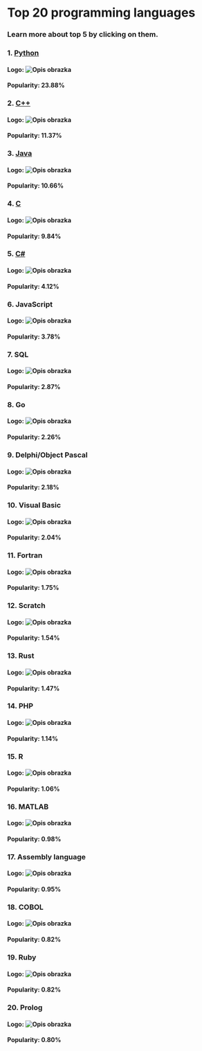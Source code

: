 # Top 20 programming languages 
 ### Learn more about top 5 by clicking on them.
### 1. [Python](Python.md)

#### Logo:  ![Opis obrazka](https://www.tiobe.com/wp-content/themes/tiobe/tiobe-index/images/Python.png)

#### Popularity: 23.88%
### 2. [C++](C++.md)

#### Logo:  ![Opis obrazka](https://www.tiobe.com/wp-content/themes/tiobe/tiobe-index/images/C__.png)

#### Popularity: 11.37%
### 3. [Java](Java.md)

#### Logo:  ![Opis obrazka](https://www.tiobe.com/wp-content/themes/tiobe/tiobe-index/images/Java.png)

#### Popularity: 10.66%
### 4. [C](C.md)

#### Logo:  ![Opis obrazka](https://www.tiobe.com/wp-content/themes/tiobe/tiobe-index/images/C.png)

#### Popularity: 9.84%
### 5. [C#](C#.md)

#### Logo:  ![Opis obrazka](https://www.tiobe.com/wp-content/themes/tiobe/tiobe-index/images/C_.png)

#### Popularity: 4.12%
### 6. JavaScript 
#### Logo:  ![Opis obrazka](https://www.tiobe.com/wp-content/themes/tiobe/tiobe-index/images/JavaScript.png)

#### Popularity: 3.78%
### 7. SQL 
#### Logo:  ![Opis obrazka](https://www.tiobe.com/wp-content/themes/tiobe/tiobe-index/images/SQL.png)

#### Popularity: 2.87%
### 8. Go 
#### Logo:  ![Opis obrazka](https://www.tiobe.com/wp-content/themes/tiobe/tiobe-index/images/Go.png)

#### Popularity: 2.26%
### 9. Delphi/Object Pascal 
#### Logo:  ![Opis obrazka](https://www.tiobe.com/wp-content/themes/tiobe/tiobe-index/images/Delphi_Object_Pascal.png)

#### Popularity: 2.18%
### 10. Visual Basic 
#### Logo:  ![Opis obrazka](https://www.tiobe.com/wp-content/themes/tiobe/tiobe-index/images/Visual_Basic.png)

#### Popularity: 2.04%
### 11. Fortran 
#### Logo:  ![Opis obrazka](https://www.tiobe.com/wp-content/themes/tiobe/tiobe-index/images/Fortran.png)

#### Popularity: 1.75%
### 12. Scratch 
#### Logo:  ![Opis obrazka](https://www.tiobe.com/wp-content/themes/tiobe/tiobe-index/images/Scratch.png)

#### Popularity: 1.54%
### 13. Rust 
#### Logo:  ![Opis obrazka](https://www.tiobe.com/wp-content/themes/tiobe/tiobe-index/images/Rust.png)

#### Popularity: 1.47%
### 14. PHP 
#### Logo:  ![Opis obrazka](https://www.tiobe.com/wp-content/themes/tiobe/tiobe-index/images/PHP.png)

#### Popularity: 1.14%
### 15. R 
#### Logo:  ![Opis obrazka](https://www.tiobe.com/wp-content/themes/tiobe/tiobe-index/images/R.png)

#### Popularity: 1.06%
### 16. MATLAB 
#### Logo:  ![Opis obrazka](https://www.tiobe.com/wp-content/themes/tiobe/tiobe-index/images/MATLAB.png)

#### Popularity: 0.98%
### 17. Assembly language 
#### Logo:  ![Opis obrazka](https://www.tiobe.com/wp-content/themes/tiobe/tiobe-index/images/Assembly_language.png)

#### Popularity: 0.95%
### 18. COBOL 
#### Logo:  ![Opis obrazka](https://www.tiobe.com/wp-content/themes/tiobe/tiobe-index/images/COBOL.png)

#### Popularity: 0.82%
### 19. Ruby 
#### Logo:  ![Opis obrazka](https://www.tiobe.com/wp-content/themes/tiobe/tiobe-index/images/Ruby.png)

#### Popularity: 0.82%
### 20. Prolog 
#### Logo:  ![Opis obrazka](https://www.tiobe.com/wp-content/themes/tiobe/tiobe-index/images/Prolog.png)

#### Popularity: 0.80%

